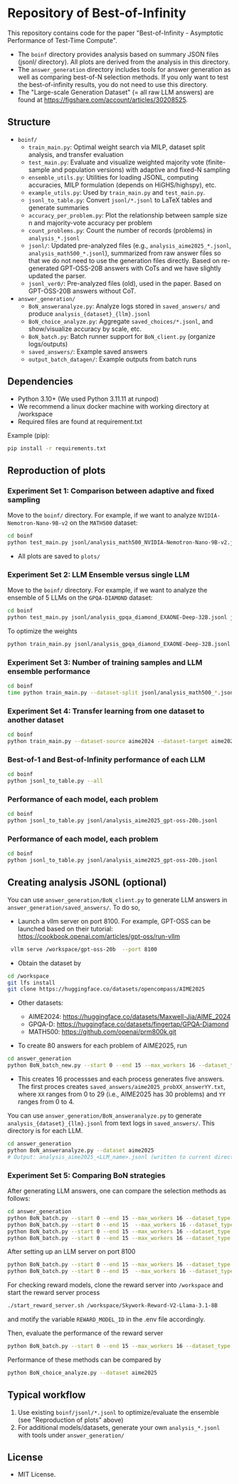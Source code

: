 # Repository of Best-of-Infinity

This repository contains code for the paper "Best-of-Infinity - Asymptotic Performance of Test-Time Compute". 


* The `boinf` directory provides analysis based on summary JSON files (jsonl/ directory). All plots are derived from the analysis in this directory.
* The `answer_generation` directory includes tools for answer generation as well as comparing best-of-N selection methods. If you only want to test the best-of-infinity results, you do not need to use this directory.
* The "Large-scale Generation Dataset" (= all raw LLM answers) are found at https://figshare.com/account/articles/30208525. 

## Structure

- `boinf/`
  - `train_main.py`: Optimal weight search via MILP, dataset split analysis, and transfer evaluation
  - `test_main.py`: Evaluate and visualize weighted majority vote (finite-sample and population versions) with adaptive and fixed-N sampling
  - `ensemble_utils.py`: Utilities for loading JSONL, computing accuracies, MILP formulation (depends on HiGHS/highspy), etc.
  - `example_utils.py`: Used by `train_main.py` and `test_main.py`.
  - `jsonl_to_table.py`: Convert `jsonl/*.jsonl` to LaTeX tables and generate summaries
  - `accuracy_per_problem.py`: Plot the relationship between sample size n and majority-vote accuracy per problem
  - `count_problems.py`: Count the number of records (problems) in `analysis_*.jsonl`
  - `jsonl/`: Updated pre-analyzed files (e.g., `analysis_aime2025_*.jsonl`, `analysis_math500_*.jsonl`), summarized from raw answer files so that we do not need to use the generation files directly. Based on re-generated GPT-OSS-20B answers with CoTs and we have slightly updated the parser.
  - `jsonl_ver0/`: Pre-analyzed files (old), used in the paper. Based on GPT-OSS-20B answers without CoT.
- `answer_generation/`
  - `BoN_answeranalyze.py`: Analyze logs stored in `saved_answers/` and produce `analysis_{dataset}_{llm}.jsonl`
  - `BoN_choice_analyze.py`: Aggregate `saved_choices/*.jsonl`, and show/visualize accuracy by scale, etc.
  - `BoN_batch.py`: Batch runner support for `BoN_client.py` (organize logs/outputs)
  - `saved_answers/`: Example saved answers
  - `output_batch_datagen/`: Example outputs from batch runs

## Dependencies

- Python 3.10+ (We used Python 3.11.11 at runpod)
- We recommend a linux docker machine with working directory at /workspace
- Required files are found at requirement.txt

Example (pip):
```bash
pip install -r requirements.txt
```

## Reproduction of plots

###  Experiment Set 1: Comparison between adaptive and fixed sampling
Move to the `boinf/` directory. For example, if we want to analyze `NVIDIA-Nemotron-Nano-9B-v2` on the `MATH500` dataset:
```bash
cd boinf
python test_main.py jsonl/analysis_math500_NVIDIA-Nemotron-Nano-9B-v2.jsonl --n-trials 100 --analyze-bayes
```
- All plots are saved to `plots/`

### Experiment Set 2: LLM Ensemble versus single LLM

Move to the `boinf/` directory. For example, if we want to analyze the ensemble of 5 LLMs on the `GPQA-DIAMOND` dataset:
```bash
cd boinf
python test_main.py jsonl/analysis_gpqa_diamond_EXAONE-Deep-32B.jsonl jsonl/analysis_gpqa_diamond_MetaStone-S1-32B.jsonl jsonl/analysis_gpqa_diamond_Phi-4-reasoning.jsonl jsonl/analysis_gpqa_diamond_Qwen3-30B-A3B-Thinking-2507.jsonl jsonl/analysis_gpqa_diamond_gpt-oss-20b.jsonl --weights 0.0176,0.0346,0.2690,0.4144,0.2644 --n-trials 100 --analyze-bayes --no-analyze-fixed --show-single --b-bf 3000
```

To optimize the weights
```bash
python train_main.py jsonl/analysis_gpqa_diamond_EXAONE-Deep-32B.jsonl jsonl/analysis_gpqa_diamond_MetaStone-S1-32B.jsonl jsonl/analysis_gpqa_diamond_Phi-4-reasoning.jsonl jsonl/analysis_gpqa_diamond_Qwen3-30B-A3B-Thinking-2507.jsonl jsonl/analysis_gpqa_diamond_gpt-oss-20b.jsonl 
```

### Experiment Set 3: Number of training samples and LLM ensemble performance 

```bash
cd boinf
time python train_main.py --dataset-split jsonl/analysis_math500_*.jsonl 
```

### Experiment Set 4: Transfer learning from one dataset to another dataset

```bash
cd boinf
python train_main.py --dataset-source aime2024 --dataset-target aime2025
```

### Best-of-1 and Best-of-Infinity performance of each LLM
```bash
cd boinf
python jsonl_to_table.py --all
```

### Performance of each model, each problem
```bash
cd boinf
python jsonl_to_table.py jsonl/analysis_aime2025_gpt-oss-20b.jsonl
```

### Performance of each model, each problem
```bash
cd boinf
python jsonl_to_table.py jsonl/analysis_aime2025_gpt-oss-20b.jsonl
```

## Creating analysis JSONL (optional)

You can use `answer_generation/BoN_client.py` to generate LLM answers in `answer_generation/saved_answers/`. To do so,

* Launch a vllm server on port 8100. For example, GPT-OSS can be launched based on their tutorial: https://cookbook.openai.com/articles/gpt-oss/run-vllm
```bash
 vllm serve /workspace/gpt-oss-20b  --port 8100
```
* Obtain the dataset by 
```bash
cd /workspace
git lfs install
git clone https://huggingface.co/datasets/opencompass/AIME2025
```

* Other datasets:
  - AIME2024: https://huggingface.co/datasets/Maxwell-Jia/AIME_2024
  - GPQA-D: https://huggingface.co/datasets/fingertap/GPQA-Diamond
  - MATH500: https://github.com/openai/prm800k.git 

* To create 80 answers for each problem of AIME2025, run
```bash
cd answer_generation
python BoN_batch_new.py --start 0 --end 15 --max_workers 16 --dataset_type aime2025 --evaluation_method best --use_save --output_dir output_batch_datagen -n 5 --file_start 0 
```
- This creates 16 processses and each process generates five answers. The first proces creates `saved_answers/aime2025_probXX_answerYY.txt`, where `XX` ranges from 0 to 29 (i.e., AIME2025 has 30 problems) and `YY` ranges from 0 to 4. 

You can use `answer_generation/BoN_answeranalyze.py` to generate `analysis_{dataset}_{llm}.jsonl` from text logs in `saved_answers/`. This directory is for each LLM. 
```bash
cd answer_generation
python BoN_answeranalyze.py --dataset aime2025
# Output: analysis_aime2025_<LLM_name>.jsonl (written to current directory). <LLM_name> is extracted from the variable LLM_MODEL_PORT_8100 defined in the .env file. Change it accordingly.
```

###  Experiment Set 5: Comparing BoN strategies

After generating LLM answers, one can compare the selection methods as follows:
```bash
cd answer_generation
python BoN_batch.py --start 0 --end 15 --max_workers 16 --dataset_type aime2025 --evaluation_method random -n 5 --file_start 0 --max_samples 1000
python BoN_batch.py --start 0 --end 15  --max_workers 16 --dataset_type aime2025 --evaluation_method omni -n 5 --file_start 0 --max_samples 1000
python BoN_batch.py --start 0 --end 15 --max_workers 16 --dataset_type aime2025 --evaluation_method majority -n 2 --file_start 0 --max_samples 1000
python BoN_batch.py --start 0 --end 15 --max_workers 16 --dataset_type aime2025 --evaluation_method self_certainty -n 5 --file_start 0 --max_samples 1000
```
After setting up an LLM server on port 8100
```bash
python BoN_batch.py --start 0 --end 15 --max_workers 16 --dataset_type aime2025 --evaluation_method llm_judge_set -n 5 --file_start 0 --max_samples 1000
python BoN_batch.py --start 0 --end 15  --max_workers 16 --dataset_type aime2025 --evaluation_method llm_judge_tournament -n 5 --file_start 0 --max_samples 1000
```

For checking reward models, clone the reward server into `/workspace` and start the reward server process
```bash
./start_reward_server.sh /workspace/Skywork-Reward-V2-Llama-3.1-8B
```
and motify the variable `REWARD_MODEL_ID` in the .env file accordingly.

Then, evaluate the performance of the reward server
```bash
python BoN_batch.py --start 0 --end 15 --max_workers 16 --dataset_type aime2025 --evaluation_method reward -n 5 --file_start 0 --max_samples 1000
```

Performance of these methods can be compared by 
```bash
python BoN_choice_analyze.py --dataset aime2025
```


## Typical workflow
1. Use existing `boinf/jsonl/*.jsonl` to optimize/evaluate the ensemble (see "Reproduction of plots" above)
2. For additional models/datasets, generate your own `analysis_*.jsonl` with tools under `answer_generation/`

## License
- MIT License. 




